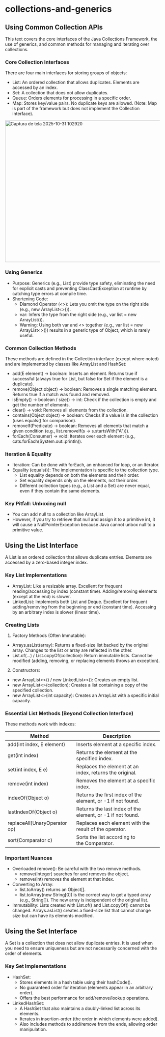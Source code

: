 # collections-and-generics

## Using Common Collection APIs
This text covers the core interfaces of the Java Collections Framework, the use of generics, and common methods for managing and iterating over collections.

### Core Collection Interfaces

There are four main interfaces for storing groups of objects:

- List: An ordered collection that allows duplicates. Elements are accessed by an index.
- Set: A collection that does not allow duplicates.
- Queue: Orders elements for processing in a specific order.
- Map: Stores key/value pairs. No duplicate keys are allowed. (Note: Map is part of the framework but does not implement the Collection interface).

<img width="1070" height="461" alt="Captura de tela 2025-10-31 102920" src="https://github.com/user-attachments/assets/eb2a3c7a-4969-432f-93d3-366b4cad363e" />

### Using Generics

- Purpose: Generics (e.g., List<String>) provide type safety, eliminating the need for explicit casts and preventing ClassCastException at runtime by catching type errors at compile time.
- Shortening Code:
   - Diamond Operator (<>): Lets you omit the type on the right side (e.g., new ArrayList<>()).
   - var: Infers the type from the right side (e.g., var list = new ArrayList<Integer>()).
   - Warning: Using both var and <> together (e.g., var list = new ArrayList<>()) results in a generic type of Object, which is rarely useful.

 ### Common Collection Methods

 These methods are defined in the Collection interface (except where noted) and are implemented by classes like ArrayList and HashSet:

 - add(E element) → boolean: Inserts an element. Returns true if successful (always true for List, but false for Set if the element is a duplicate).
- remove(Object object) → boolean: Removes a single matching element. Returns true if a match was found and removed.
- isEmpty() → boolean / size() → int: Check if the collection is empty and get the number of elements.
- clear() → void: Removes all elements from the collection.
- contains(Object object) → boolean: Checks if a value is in the collection (uses equals() for comparison).
- removeIf(Predicate) → boolean: Removes all elements that match a given condition (e.g., list.removeIf(s -> s.startsWith("A"))).
- forEach(Consumer) → void: Iterates over each element (e.g., cats.forEach(System.out::println)).

### Iteration & Equality

- Iteration: Can be done with forEach, an enhanced for loop, or an Iterator.
- Equality (equals()): The implementation is specific to the collection type.
   - List equality depends on both the elements and their order.
   - Set equality depends only on the elements, not their order.
   - Different collection types (e.g., a List and a Set) are never equal, even if they contain the same elements.

 ### Key Pitfall: Unboxing null

 - You can add null to a collection like ArrayList<Integer>.
- However, if you try to retrieve that null and assign it to a primitive int, it will cause a NullPointerException because Java cannot unbox null to a primitive value.

## Using the List Interface

A List is an ordered collection that allows duplicate entries. Elements are accessed by a zero-based integer index.

### Key List Implementations

- ArrayList: Like a resizable array. Excellent for frequent reading/accessing by index (constant time). Adding/removing elements (except at the end) is slower.
- LinkedList: Implements both List and Deque. Excellent for frequent adding/removing from the beginning or end (constant time). Accessing by an arbitrary index is slower (linear time).

### Creating Lists

1. Factory Methods (Often Immutable):

- Arrays.asList(array): Returns a fixed-size list backed by the original array. Changes to the list or array are reflected in the other.
- List.of(...) / List.copyOf(collection): Return immutable lists. Cannot be modified (adding, removing, or replacing elements throws an exception).

2. Constructors:

- new ArrayList<>() / new LinkedList<>(): Creates an empty list.
- new ArrayList<>(collection): Creates a list containing a copy of the specified collection.
- new ArrayList<>(int capacity): Creates an ArrayList with a specific initial capacity.

### Essential List Methods (Beyond Collection Interface)

These methods work with indexes:

Method | Description
-- | --
add(int index, E element) | Inserts element at a specific index.
get(int index) | Returns the element at the specified index.
set(int index, E e) | Replaces the element at an index, returns the original.
remove(int index) | Removes the element at a specific index.
indexOf(Object o) | Returns the first index of the element, or -1 if not found.
lastIndexOf(Object o) | Returns the last index of the element, or -1 if not found.
replaceAll(UnaryOperator op) | Replaces each element with the result of the operator.
sort(Comparator c) | Sorts the list according to the Comparator.

### Important Nuances

- Overloaded remove(): Be careful with the two remove methods.
   - remove(Integer) searches for and removes the object.
   - remove(int) removes the element at that index.
- Converting to Array:
   - list.toArray() returns an Object[].
   - list.toArray(new String[0]) is the correct way to get a typed array (e.g., String[]). The new array is independent of the original list.
- Immutability: Lists created with List.of() and List.copyOf() cannot be changed. Arrays.asList() creates a fixed-size list that cannot change size but can have its elements modified.

## Using the Set Interface

A Set is a collection that does not allow duplicate entries. It is used when you need to ensure uniqueness but are not necessarily concerned with the order of elements.

### Key Set Implementations

- HashSet:
   - Stores elements in a hash table using their hashCode().
   - No guaranteed order for iteration (elements appear in an arbitrary order).
   - Offers the best performance for add/remove/lookup operations.
- LinkedHashSet:
   - A HashSet that also maintains a doubly-linked list across its elements.
   - Iterates in insertion-order (the order in which elements were added).
   - Also includes methods to add/remove from the ends, allowing order manipulation.


















